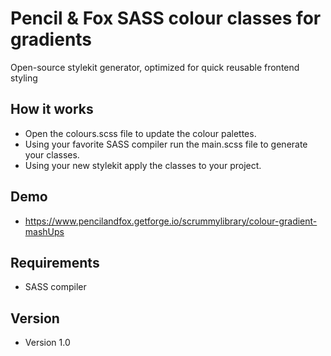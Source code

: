 # Pencil & Fox SASS colour classes for gradients
Open-source stylekit generator, optimized for quick reusable frontend styling

## How it works
- Open the colours.scss file to update the colour palettes.
- Using your favorite SASS compiler run the main.scss file to generate your classes.
- Using your new stylekit apply the classes to your project.

## Demo
- https://www.pencilandfox.getforge.io/scrummylibrary/colour-gradient-mashUps

## Requirements
- SASS compiler

## Version
- Version 1.0
